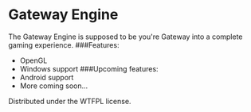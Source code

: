 # Gateway Engine
The Gateway Engine is supposed to be you're Gateway into a complete gaming experience.
###Features:
- OpenGL
- Windows support
###Upcoming features:
- Android support
- More coming soon...

Distributed under the WTFPL license.

